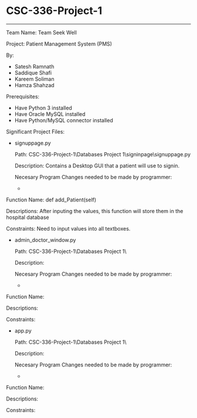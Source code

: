 # CSC-336-Project-1
<hr></hr>

Team Name: Team Seek Well

Project: Patient Management System (PMS)

By:
* Satesh Ramnath
* Saddique Shafi
* Kareem Soliman
* Hamza Shahzad

Prerequisites:
* Have Python 3 installed
* Have Oracle MySQL installed
* Have Python/MySQL connector installed

Significant Project Files:
* signuppage.py

  Path: CSC-336-Project-1\Databases Project 1\signinpage\signuppage.py
  
  Description: Contains a Desktop GUI that a patient will use to signin.
  
  Necesary Program Changes needed to be made by programmer:

  * 

Function Name: def add_Patient(self)

Descriptions: After inputing the values, this function will store them in the hospital database

Constraints: Need to input values into all textboxes.

* admin_doctor_window.py

  Path: CSC-336-Project-1\Databases Project 1\
  
  Description: 
  
  Necesary Program Changes needed to be made by programmer:

  * 

Function Name: 

Descriptions: 

Constraints:

* app.py

  Path: CSC-336-Project-1\Databases Project 1\
  
  Description: 
  
  Necesary Program Changes needed to be made by programmer:

  * 

Function Name: 

Descriptions: 

Constraints:
